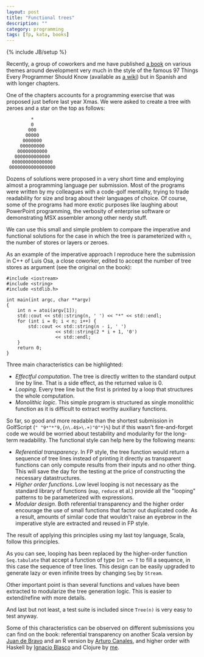 ```yaml
---
layout: post
title: "Functional trees"
description: ""
category: programming
tags: [fp, kata, books]
---
```

{% include JB/setup %}

Recently, a group of coworkers and me have published [a book][historias] on
various themes around development very much in the style of the famous 97
Things Every Programmer Should Know (available as [a wiki][97things]) but in
Spanish and with longer chapters.

One of the chapters accounts for a programming exercise that was proposed just
before last year Xmas.  We were asked to create a tree with zeroes and a star
on the top as follows:

             *
             0
            000
           00000
          0000000
         000000000
        00000000000
       0000000000000
      000000000000000
     00000000000000000

Dozens of solutions were proposed in a very short time and employing almost
a programming language per submission.  Most of the programs were written
by my colleagues with a code-golf mentality, trying to trade readability for
size and brag about their languages of choice. Of course, some of the programs
had more exotic purposes like laughing about PowerPoint programming, the
verbosity of enterprise software or demonstrating MSX assembler among other
nerdy stuff.

We can use this small and simple problem to compare the imperative and
functional solutions for the case in which the tree is parameterized with `n`,
the number of stores or layers or zeroes.

As an example of the imperative approach I reproduce here the submission in
C++ of Luis Osa, a close coworker, edited to accept the number of tree stores
as argument (see the original on the book):

    #include <iostream>
    #include <string>
    #include <stdlib.h>

    int main(int argc, char **argv)
    {
        int n = atoi(argv[1]);
        std::cout << std::string(n, ' ') << "*" << std::endl;
        for (int i = 0; i < n; i++) {
            std::cout << std::string(n - i, ' ')
                      << std::string(2 * i + 1, '0')
                      << std::endl;
        }
        return 0;
    }

Three main characteristics can be highlighted:

 * *Effectful computation*. The tree is directly written to the standard output
   line by line. That is a side effect, as the returned value is 0.
 * *Looping*. Every tree line but the first is printed by a loop that
   structures the whole computation.
 * *Monolithic logic*. This simple program is structured as single monolithic
   function as it is difficult to extract worthy auxiliary functions.

So far, so good and more readable than the shortest submission in GolfScript
(``" "9*"*"9,{n\.4$>\.+)"0"*}%``) but if this wasn't fire-and-forget code we
would be worried about testability and modularity for the long-term
readability.  The functional style can help here by the following means:

 * *Referential transparency*. In FP style, the tree function would return a
   sequence of tree lines instead of printing it directly as transparent
   functions can only compute results from their inputs and no other thing.
   This will save the day for the testing at the price of constructing the
   necessary datastructures.
 * *Higher order functions*. Low level looping is not necessary as the
   standard library of functions (`map`, `reduce` et al.) provide all the
   "looping" patterns to be parameterized with expressions.
 * *Modular design*. Both referential transparency and the higher order
   encourage the use of small functions that factor out duplicated code. As a
   result, amounts of similar code that wouldn't raise an eyebrow in the
   imperative style are extracted and reused in FP style.

The result of applying this principles using my last toy language, Scala,
follow this principles.

<script src="https://gist.github.com/sortega/5941704.js"> </script>

As you can see, looping has been replaced by the higher-order function
`Seq.tabulate` that accept a function of type `Int => T` to fill a sequence,
in this case the sequence of tree lines.  This design can be easily upgraded
to generate lazy or even infinite trees by changing `Seq` by `Stream`.

Other important point is than several functions and values have been extracted
to modularize the tree generation logic. This is easier to extend/refine with
more details.

And last but not least, a test suite is included since `Tree(n)` is very easy
to test anyway.

Some of this characteristics can be observed on different submissions you can
find on the book: referential transparency on another Scala version by
[Juan de Bravo][juandebravo] and an R version by [Arturo Canales][canales],
and higher order with Haskell by [Ignacio Blasco][elnopintan] and Clojure by
[me][me].


[historias]: http://www.lulu.com/shop/alberto-de-vega-luna-and-rafael-de-las-heras-del-dedo-and-carlos-domingo-soriano-and-juan-lambea-rueda/historias-de-developers/ebook/product-21088065.html
[juandebravo]: https://twitter.com/juandebravo
[97things]: http://programmer.97things.oreilly.com/wiki/index.php/97_Things_Every_Programmer_Should_Know
[canales]: https://twitter.com/kallaghaan
[elnopintan]: https://twitter.com/elnopintan
[me]: https://twitter.com/_sortega
